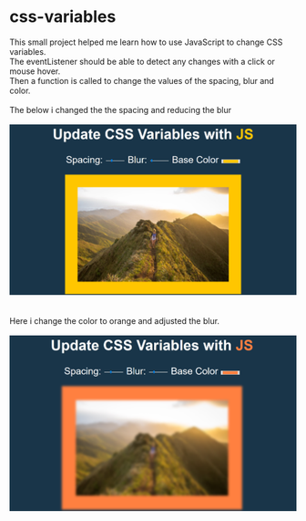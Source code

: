 # css-variables
This small project helped me learn how to use JavaScript to change CSS variables.
<br>
The eventListener should be able to detect any changes with a click or mouse hover. 
<br>
Then a function is called to change the values of the spacing, blur and color.
<br>
<br>
The below i changed the the spacing and reducing the blur
<br>
<br>
![](images/yellow.png)
<br>
<br>
<br>
Here i change the color to orange and adjusted the blur.
<br>
<br>
![](images/orange.png)

